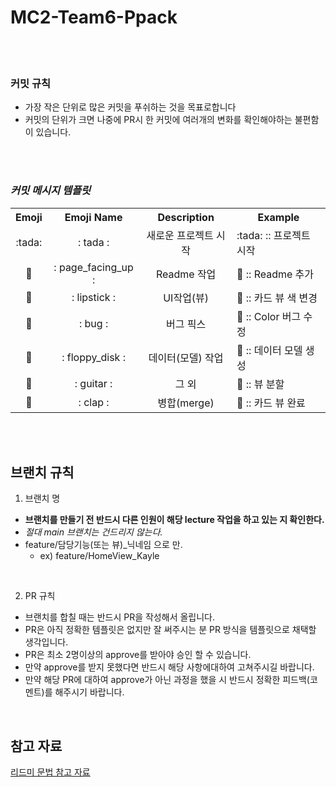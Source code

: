 # MC2-Team6-Ppack

<br><br>

### 커밋 규칙
- 가장 작은 단위로 많은 커밋을 푸쉬하는 것을 목표로합니다
- 커밋의 단위가 크면 나중에 PR시 한 커밋에 여러개의 변화를 확인해야하는 불편함이 있습니다.  


<br><br>

### *커밋 메시지 템플릿*

<table align = "center">
 
 <th> Emoji  </th>
 <th> Emoji Name </th>
 <th> Description</th>
 <th> Example </th>
 
 <tr>
   <td align = "center"> :tada: </td>
   <td align = "center"> : tada : </td>
    <td align = "center"> 새로운 프로젝트 시작 </td>
     <td align = "left"> :tada: :: 프로젝트 시작  </td>
 </tr>
 
  <tr>
   <td align = "center"> 📄 </td>
   <td align = "center"> : page_facing_up : </td>
    <td align = "center">  Readme 작업 </td>
     <td align = "left"> 📄 :: Readme 추가 </td>
 </tr>
 
 
  <tr>
   <td align = "center"> 💄 </td>
   <td align = "center"> : lipstick : </td>
    <td align = "center"> UI작업(뷰) </td>
     <td align = "left"> 💄 :: 카드 뷰 색 변경 </td>
 </tr>
 
 
  <tr>
   <td align = "center"> 🐞 </td>
   <td align = "center"> : bug : </td>
    <td align = "center"> 버그 픽스 </td>
     <td align = "left"> 🐞 :: Color 버그 수정 </td>
 </tr>
 
 <tr>
   <td align = "center"> 💾 </td>
   <td align = "center"> : floppy_disk : </td>
    <td align = "center"> 데이터(모델) 작업 </td>
     <td align = "left"> 💾 :: 데이터 모델 생성 </td>
 </tr>
 
 
  <tr>
   <td align = "center"> 🎸  </td>
   <td align = "center"> : guitar : </td>
    <td align = "center">  그 외 </td>
     <td align = "left"> 🎸 :: 뷰 분할 </td>
 </tr>

  <tr>
   <td align = "center"> 👏 </td>
   <td align = "center"> : clap : </td>
    <td align = "center">  병합(merge) </td>
     <td align = "left"> 👏 :: 카드 뷰 완료 </td>
 </tr>
 



</table>

<br><br>

## 브랜치 규칙 

1. 브랜치 명
 - **브랜치를 만들기 전 반드시 다른 인원이 해당 lecture 작업을 하고 있는 지 확인한다.**
 - _절대 main 브랜치는 건드리지 않는다._
 - feature/담당기능(또는 뷰)_닉네임 으로 만.
   -  ex) feature/HomeView_Kayle 
   

<br>

2. PR 규칙
 - 브랜치를 합칠 때는 반드시 PR을 작성해서 올립니다.
 - PR은 아직 정확한 템플릿은 없지만 잘 써주시는 분 PR 방식을 템플릿으로 채택할 생각입니다.
 - PR은 최소 2명이상의 approve를 받아야 승인 할 수 있습니다.
 - 만약 approve를 받지 못했다면 반드시 해당 사항에대하여 고쳐주시길 바랍니다.
 - 만약 해당 PR에 대하여 approve가 아닌 과정을 했을 시 반드시 정확한 피드백(코멘트)를 해주시기 바랍니다.

<br>

## 참고 자료
[리드미 문법 참고 자료](https://gist.github.com/ihoneymon/652be052a0727ad59601)
